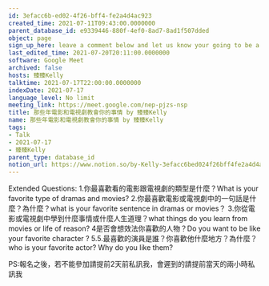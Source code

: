 ```yaml
---
id: 3efacc6b-ed02-4f26-bff4-fe2a4d4ac923
created_time: 2021-07-11T09:43:00.0000000
parent_database_id: e9339446-880f-4ef0-8ad7-8ad1f507dded
object: page
sign_up_here: leave a comment below and let us know your going to be a speaker or a listener, we accept 6 speakers tops but no limit for audience
last_edited_time: 2021-07-20T20:11:00.0000000
software: Google Meet
archived: false
hosts: 臻臻Kelly
talktime: 2021-07-17T22:00:00.0000000
indexDate: 2021-07-17
language_level: No limit
meeting_link: https://meet.google.com/nep-pjzs-nsp
title: 那些年電影和電視劇教會你的事情 by 臻臻Kelly
name: 那些年電影和電視劇教會你的事情 by 臻臻Kelly
tags:
- Talk
- 2021-07-17
- 臻臻Kelly
parent_type: database_id
notion_url: https://www.notion.so/by-Kelly-3efacc6bed024f26bff4fe2a4d4ac923
---
```


Extended Questions:
1.你最喜歡看的電影跟電視劇的類型是什麼？What is your favorite type of dramas and movies?
2.你最喜歡電影或電視劇中的一句話是什麼？為什麼？what is your favorite sentence in dramas or movies？
3.你從電影或電視劇中學到什麼事情或什麼人生道理？what things do you learn from movies or life of reason?
4是否會想效法你喜歡的人物？Do you want to be like your favorite character ?
5.5.最喜歡的演員是誰？你喜歡他什麼地方？為什麼？who is your favorite actor? Why do you like them?

PS:報名之後，若不能參加請提前2天前私訊我，會遲到的請提前當天的兩小時私訊我



